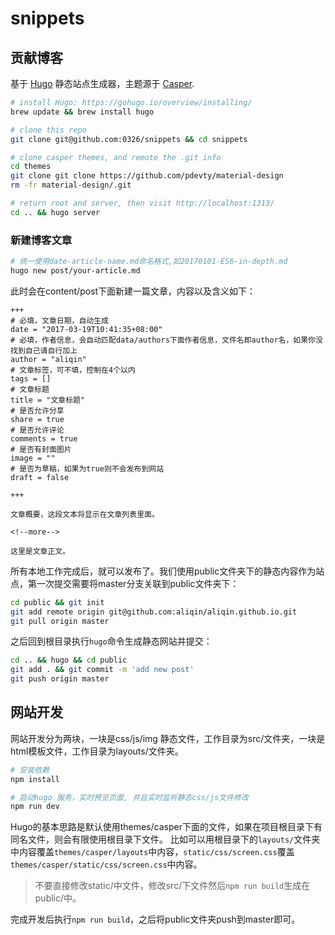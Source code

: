 # snippets

## 贡献博客
基于 [Hugo](https://gohugo.io/) 静态站点生成器，主题源于 [Casper](http://themes.gohugo.io/casper/).
```bash
# install Hugo: https://gohugo.io/overview/installing/
brew update && brew install hugo

# clone this repo
git clone git@github.com:0326/snippets && cd snippets

# clone casper themes, and remote the .git info
cd themes
git clone git clone https://github.com/pdevty/material-design
rm -fr material-design/.git

# return root and server, then visit http://localhost:1313/
cd .. && hugo server
```
### 新建博客文章
```bash
# 统一使用date-article-name.md命名格式,如20170101-ES6-in-depth.md
hugo new post/your-article.md
```
此时会在content/post下面新建一篇文章，内容以及含义如下：
```
+++
# 必填，文章日期，自动生成
date = "2017-03-19T10:41:35+08:00"
# 必填，作者信息，会自动匹配data/authors下面作者信息，文件名即author名，如果你没找到自己请自行加上
author = "aliqin"
# 文章标签，可不填，控制在4个以内                    
tags = []
# 文章标题
title = "文章标题"
# 是否允许分享
share = true
# 是否允许评论
comments = true
# 是否有封面图片
image = ""
# 是否为草稿，如果为true则不会发布到网站
draft = false

+++

文章概要，这段文本将显示在文章列表里面。

<!--more-->

这里是文章正文。
```

所有本地工作完成后，就可以发布了。我们使用public文件夹下的静态内容作为站点，第一次提交需要将master分支关联到public文件夹下：
```bash
cd public && git init
git add remote origin git@github.com:aliqin/aliqin.github.io.git
git pull origin master
```
之后回到根目录执行`hugo`命令生成静态网站并提交：
```bash
cd .. && hugo && cd public
git add . && git commit -m 'add new post'
git push origin master
```

## 网站开发
网站开发分为两块，一块是css/js/img 静态文件，工作目录为src/文件夹，一块是html模板文件，工作目录为layouts/文件夹。

```bash
# 安装依赖
npm install

# 启动hugo 服务，实时预览页面, 并且实时监听静态css/js文件修改
npm run dev
```
Hugo的基本思路是默认使用themes/casper下面的文件，如果在项目根目录下有同名文件，则会有限使用根目录下文件。
比如可以用根目录下的`layouts/`文件夹中内容覆盖`themes/casper/layouts`中内容，`static/css/screen.css`覆盖`themes/casper/static/css/screen.css`中内容。

> 不要直接修改static/中文件，修改src/下文件然后`npm run build`生成在public/中。

完成开发后执行`npm run build`，之后将public文件夹push到master即可。


